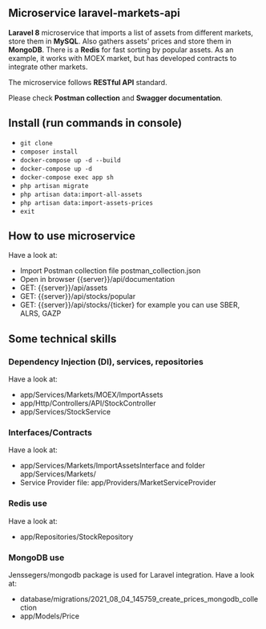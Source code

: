 ## Microservice laravel-markets-api 

**Laravel 8** microservice that imports a list of assets from different markets, store them in **MySQL**. Also gathers assets' prices and store them in **MongoDB**. There is a **Redis** for fast sorting by popular assets.
As an example, it works with MOEX market, but has developed contracts to integrate other markets. 

The microservice follows **RESTful API** standard.

Please check **Postman collection** and **Swagger documentation**.

## Install (run commands in console)
- `git clone`
- `composer install`
- `docker-compose up -d --build`
- `docker-compose up -d`
- `docker-compose exec app sh`
- `php artisan migrate`
- `php artisan data:import-all-assets`
- `php artisan data:import-assets-prices`
- `exit`

## How to use microservice
Have a look at: 
- Import Postman collection file postman_collection.json
- Open in browser {{server}}/api/documentation
- GET: {{server}}/api/assets
- GET: {{server}}/api/stocks/popular
- GET: {{server}}/api/stocks/{ticker} for example you can use SBER, ALRS, GAZP

## Some technical skills

### Dependency Injection (DI), services, repositories
Have a look at:
* app/Services/Markets/MOEX/ImportAssets
* app/Http/Controllers/API/StockController
* app/Services/StockService

### Interfaces/Contracts

Have a look at:
* app/Services/Markets/ImportAssetsInterface and folder app/Services/Markets/
* Service Provider file: app/Providers/MarketServiceProvider

### Redis use

Have a look at:
* app/Repositories/StockRepository

### MongoDB use

Jenssegers/mongodb package is used for Laravel integration. Have a look at:
* database/migrations/2021_08_04_145759_create_prices_mongodb_collection
* app/Models/Price

    

